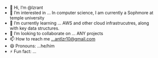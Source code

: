 - 👋 Hi, I’m @lzrant
- 👀 I’m interested in ... In computer science, I am currently a Sophmore at temple university
- 🌱 I’m currently learning ... AWS and other cloud infrastrucutres, along with key data structures. 
- 💞️ I’m looking to collaborate on ... ANY projects
- 📫 How to reach me ...antlzr10@gmail.com
- 😄 Pronouns: ...he/him
- ⚡ Fun fact: ...

<!---
lzrant/lzrant is a ✨ special ✨ repository because its `README.md` (this file) appears on your GitHub profile.
You can click the Preview link to take a look at your changes.
--->
